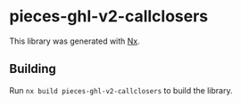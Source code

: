 # pieces-ghl-v2-callclosers

This library was generated with [Nx](https://nx.dev).

## Building

Run `nx build pieces-ghl-v2-callclosers` to build the library.
